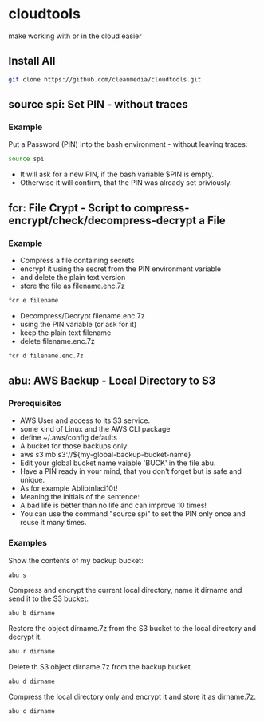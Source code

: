 # cloudtools
make working with or in the cloud easier

## Install All
```bash
git clone https://github.com/cleanmedia/cloudtools.git
```

## source spi: Set PIN - without traces

### Example

Put a Password (PIN) into the bash environment - without leaving traces:
```bash
source spi
```

* It will ask for a new PIN, if the bash variable $PIN is empty.
* Otherwise it will confirm, that the PIN was already set priviously.


## fcr: File Crypt - Script to compress-encrypt/check/decompress-decrypt a File

### Example

* Compress a file containing secrets
* encrypt it using the secret from the PIN environment variable
* and delete the plain text version
* store the file as filename.enc.7z

```bash
fcr e filename
```

* Decompress/Decrypt filename.enc.7z
* using the PIN variable (or ask for it)
* keep the plain text filename
* delete filename.enc.7z

```bash
fcr d filename.enc.7z
```


## abu: AWS Backup - Local Directory to S3

### Prerequisites

* AWS User and access to its S3 service.
* some kind of Linux and the AWS CLI package
* define ~/.aws/config defaults
* A bucket for those backups only:
* aws s3 mb s3://${my-global-backup-bucket-name}
* Edit your global bucket name vaiable 'BUCK' in the file abu.
* Have a PIN ready in your mind, that you don't forget but is safe and unique.
* As for example Ablibtnlaci10t!
* Meaning the initials of the sentence:
* A bad life is better than no life and can improve 10 times!
* You can use the command "source spi" to set the PIN only once and reuse it many times.

### Examples

Show the contents of my backup bucket:
```bash
abu s
```

Compress and encrypt the current local directory, name it dirname and send it to the S3 bucket.
```bash
abu b dirname
```

Restore the object dirname.7z from the S3 bucket to the local directory and decrypt it.
```bash
abu r dirname
```

Delete th S3 object dirname.7z from the backup bucket.
```bash
abu d dirname
```

Compress the local directory only and encrypt it and store it as dirname.7z.
```bash
abu c dirname
```


